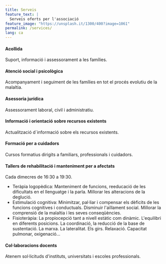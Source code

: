 ```yaml
---
title: Serveis
feature_text: |
  Serveis oferts per l'associació
feature_image: "https://unsplash.it/1300/400?image=1061"
permalink: /services/
lang: ca
---
```


#### Acollida
Suport, informació i assessorament a les famílies.

#### Atenció social i psicològica
Acompanyament i seguiment de les famílies en tot el procés evolutiu de la malaltia.

#### Asessoria jurídica
Assessorament laboral, civil i administratiu.

#### Informació i orientació sobre recursos existents
Actualització d´informació sobre els recursos existents.

#### Formació per a cuidadors
Cursos formatius dirigits a familiars, professionals i cuidadors.

#### Tallers de rehabilitació i manteniment per a afectats
Cada dimecres de 16:30 a 19:30.
- Teràpia logopèdica: Manteniment de funcions, reeducació de  les dificultats  en el llenguatge i la  parla. Millorar les alteracions de la deglució.
- Estimulació cognitiva: Minimitzar, pal·liar i compensar els dèficits de les funcions cognitives i conductuals. Disminuir l'aïllament social.  Millorar la comprensió de la malaltia i les seves conseqüències.
- Fisioteràpia: La  propiocepció  tant  a  nivell  estàtic  com dinàmic.  L'equilibri en diferents posicions. La coordinació,  la reducció de la base de  sustentació. La marxa. La lateralitat. Els girs. Relaxació. Capacitat pulmonar, oxigenació...

#### Col·laboracions docents
Atenem sol·licituds d'instituts, universitats i escoles professionals.
